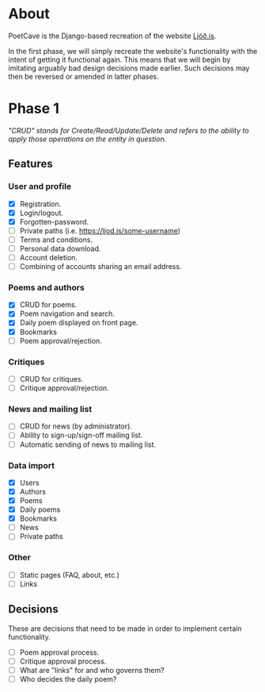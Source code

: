 # About

PoetCave is the Django-based recreation of the website [Ljóð.is](https://ljod.is).

In the first phase, we will simply recreate the website's functionality with the intent of getting it functional again. This means that we will begin by imitating arguably bad design decisions made earlier. Such decisions may then be reversed or amended in latter phases.

# Phase 1

*"CRUD" stands for Create/Read/Update/Delete and refers to the ability to apply those operations on the entity in question.*

## Features

### User and profile
- [x] Registration.
- [x] Login/logout.
- [x] Forgotten-password.
- [ ] Private paths (i.e. https://ljod.is/some-username)
- [ ] Terms and conditions.
- [ ] Personal data download.
- [ ] Account deletion.
- [ ] Combining of accounts sharing an email address.

### Poems and authors
- [x] CRUD for poems.
- [X] Poem navigation and search.
- [x] Daily poem displayed on front page.
- [x] Bookmarks
- [ ] Poem approval/rejection.

### Critiques
- [ ] CRUD for critiques.
- [ ] Critique approval/rejection.

### News and mailing list
- [ ] CRUD for news (by administrator).
- [ ] Ability to sign-up/sign-off mailing list.
- [ ] Automatic sending of news to mailing list.

### Data import
- [x] Users
- [x] Authors
- [x] Poems
- [x] Daily poems
- [x] Bookmarks
- [ ] News
- [ ] Private paths

### Other
- [ ] Static pages (FAQ, about, etc.)
- [ ] Links

## Decisions

These are decisions that need to be made in order to implement certain functionality.

- [ ] Poem approval process.
- [ ] Critique approval process.
- [ ] What are "links" for and who governs them?
- [ ] Who decides the daily poem?
